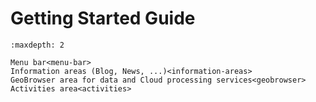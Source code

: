 # Getting Started Guide

```{toctree}
:maxdepth: 2

Menu bar<menu-bar>
Information areas (Blog, News, ...)<information-areas>
GeoBrowser area for data and Cloud processing services<geobrowser>
Activities area<activities>
```
